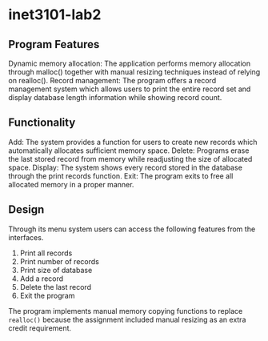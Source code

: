 # inet3101-lab2
## Program Features
Dynamic memory allocation: The application performs memory allocation through malloc() together with manual resizing techniques instead of relying on realloc().
Record management: The program offers a record management system which allows users to print the entire record set and display database length information while showing record count.

## Functionality

Add: The system provides a function for users to create new records which automatically allocates sufficient memory space.
Delete: Programs erase the last stored record from memory while readjusting the size of allocated space.
Display: The system shows every record stored in the database through the print records function.
Exit: The program exits to free all allocated memory in a proper manner.

## Design
Through its menu system users can access the following features from the interfaces.
1. Print all records
2. Print number of records
3. Print size of database
4. Add a record
5. Delete the last record
6. Exit the program

The program implements manual memory copying functions to replace `realloc()` because the assignment included manual resizing as an extra credit requirement.
